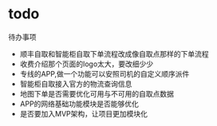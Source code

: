 # todo
待办事项
* 顺丰自取和智能柜自取下单流程改成像自取点那样的下单流程
* 收费介绍那个页面的logo太大，要改细少少
* 专线的APP,做一个功能可以安照司机的自定义顺序派件
* 智能柜自取接入官方的物流查询信息
* 地图下单是否需要优化可用与不可用的自取点数据
* APP的网络基础功能模块是否能够优化
* 是否要加入MVP架构，让项目更加模块化